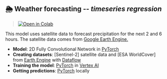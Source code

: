 ## 🌦 Weather forecasting -- _timeseries regression_

> [![Open in Colab](https://colab.research.google.com/assets/colab-badge.svg)](https://colab.research.google.com/github/GoogleCloudPlatform/python-docs-samples/blob/main/people-and-planet-ai/weather-forecasting/README.ipynb)
<!-- > [Watch the video in YouTube<br> ![thumbnail](http://img.youtube.com/vi/TODO/0.jpg)](https://youtu.be/TODO) -->

This model uses satellite data to forecast precipitation for the next 2 and 6 hours. The satellite data comes from [Google Earth Engine.](https://earthengine.google.com/)

* **Model**: 2D Fully Convolutional Network in [PyTorch]
* **Creating datasets**: [Sentinel-2] satellite data and [ESA WorldCover] from [Earth Engine] with [Dataflow]
* **Training the model**: [PyTorch] in [Vertex AI]
* **Getting predictions**: [PyTorch] locally

[Dataflow]: https://cloud.google.com/dataflow
[Earth Engine]: https://earthengine.google.com/
[PyTorch]: https://pytorch.org/
[Vertex AI]: https://cloud.google.com/vertex-ai
